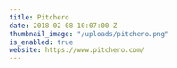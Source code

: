 ```yaml
---
title: Pitchero
date: 2018-02-08 10:07:00 Z
thumbnail_image: "/uploads/pitchero.png"
is_enabled: true
website: https://www.pitchero.com/
---
```


